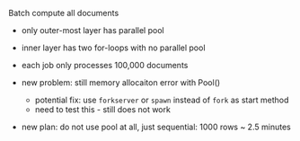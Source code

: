 Batch compute all documents

- only outer-most layer has parallel pool
- inner layer has two for-loops with no parallel pool
- each job only processes 100,000 documents

- new problem: still memory allocaiton error with Pool()
    - potential fix: use `forkserver` or `spawn` instead of `fork` as start method
    - need to test this - still does not work
- new plan: do not use pool at all, just sequential: 1000 rows ~ 2.5 minutes
